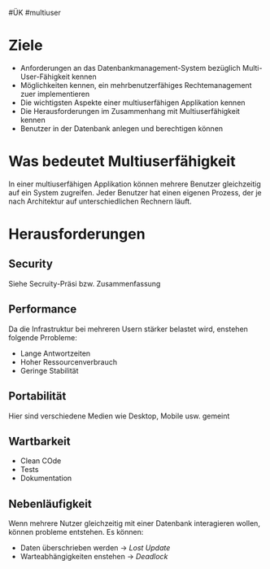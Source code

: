 #ÜK
#multiuser

# Ziele

- Anforderungen an das Datenbankmanagement-System bezüglich Multi-User-Fähigkeit kennen
- Möglichkeiten kennen, ein mehrbenutzerfähiges Rechtemanagement zuer implementieren
- Die wichtigsten Aspekte einer multiuserfähigen Applikation kennen
- Die Herausforderungen im Zusammenhang mit Multiuserfähigkeit kennen
- Benutzer in der Datenbank anlegen und berechtigen können

# Was bedeutet Multiuserfähigkeit

In einer multiuserfähigen Applikation können mehrere Benutzer gleichzeitig auf ein System zugreifen. Jeder Benutzer hat einen eigenen Prozess, der je nach Architektur auf unterschiedlichen Rechnern läuft. 

# Herausforderungen

## Security

Siehe Secruity-Präsi bzw. Zusammenfassung

## Performance

Da die Infrastruktur bei mehreren Usern stärker belastet wird, enstehen folgende Prrobleme:

- Lange Antwortzeiten
- Hoher Ressourcenverbrauch
- Geringe Stabilität

## Portabilität

Hier sind  verschiedene  Medien wie Desktop, Mobile usw. gemeint

## Wartbarkeit

- Clean COde
- Tests
- Dokumentation

## Nebenläufigkeit

Wenn mehrere Nutzer gleichzeitig mit einer Datenbank interagieren wollen, können probleme entstehen. Es können:

- Daten überschrieben werden → *Lost Update*
- Warteabhängigkeiten enstehen → *Deadlock*